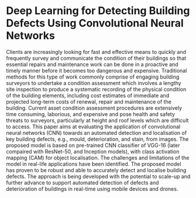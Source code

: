 # Deep Learning for Detecting Building Defects Using Convolutional Neural Networks
Clients are increasingly looking for fast and effective means to quickly and frequently survey and communicate the condition of their buildings so that essential repairs and maintenance work can be done in a proactive and timely manner before it becomes too dangerous and expensive. Traditional methods for this type of work commonly comprise of engaging building surveyors to undertake a condition assessment which involves a lengthy site inspection to produce a systematic recording of the physical condition of the building elements, including cost estimates of immediate and projected long-term costs of renewal, repair and maintenance of the building. Current asset condition assessment procedures are extensively time consuming, laborious, and expensive and pose health and safety threats to surveyors, particularly at height and roof levels which are difficult to access. This paper aims at evaluating the application of convolutional neural networks (CNN) towards an automated detection and localisation of key building defects, e.g., mould, deterioration, and stain, from images. The proposed model is based on pre-trained CNN classifier of VGG-16 (later compaired with ResNet-50, and Inception models), with class activation mapping (CAM) for object localisation. The challenges and limitations of the model in real-life applications have been identified. The proposed model has proven to be robust and able to accurately detect and localise building defects. The approach is being developed with the potential to scale-up and further advance to support automated detection of defects and deterioration of buildings in real-time using mobile devices and drones.
